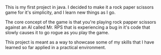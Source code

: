 This is my first project in java. I decided to make it a rock paper scissors game for it's simplicity, and I learn new things as I go.

The core concept of the game is that you're playing rock papper scissors against an AI called Mr. RPS that is experiencing a bug in it's code that slowly causes it to go rogue as you play the game.

This project is meant as a way to showcase some of my skills that I have learned so far applied in a practical environment.
